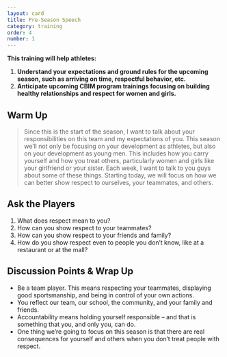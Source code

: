 ```yaml
---
layout: card
title: Pre-Season Speech
category: training
order: 4
number: 1
---
```



**This training will help athletes:**
1. **Understand your expectations and ground rules for the upcoming season, such as arriving on time, respectful behavior, etc.**
2. **Anticipate upcoming CBIM program trainings focusing on building healthy relationships and respect for women and girls.**

Warm Up
-------
<blockquote>
Since this is the start of the 
season, I want to talk about your 
responsibilities on this team and my 
expectations of you. This season 
we’ll not only be focusing on your 
development as athletes, but also 
on your development as young men. 
This includes how you carry yourself 
and how you treat others, particularly 
women and girls like your girlfriend 
or your sister. Each week, I want 
to talk to you guys about some 
of these things. Starting today, we 
will focus on how we can better 
show respect to ourselves, your teammates, and others.
</blockquote>

Ask the Players
---------------
1. What does respect mean to you?
2. How can you show respect to your 
teammates?
3. How can you show respect to your 
friends and family? 
4. How do you show respect even 
to people you don’t know, like at a 
restaurant or at the mall?

Discussion Points & Wrap Up
---------------------------
- Be a team player. This means respecting 
your teammates, displaying good 
sportsmanship, and being in control of 
your own actions.
- You reflect our team, our school, the 
community, and your family and friends. 
- Accountability means holding yourself 
responsible – and that is something that 
you, and only you, can do.
- One thing we’re going to focus on this 
season is that there are real consequences 
for yourself and others when you don’t 
treat people with respect.